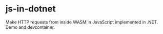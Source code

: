 # js-in-dotnet
Make HTTP requests from inside WASM in JavaScript implemented in .NET. Demo and devcontainer.
